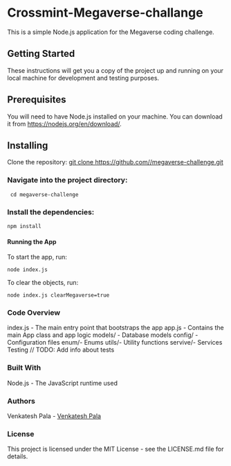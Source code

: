 # Crossmint-Megaverse-challange

This is a simple Node.js application for the Megaverse coding challenge.

## Getting Started
These instructions will get you a copy of the project up and running on your local machine for development and testing purposes.

## Prerequisites
You will need to have Node.js installed on your machine. You can download it from https://nodejs.org/en/download/.

## Installing
Clone the repository:
[git clone https://github.com/<username>/megaverse-challenge.git](https://github.com/venkateshreddypala/megaverse-challange.git)


### Navigate into the project directory:
``` cd megaverse-challenge```


### Install the dependencies:
```npm install```



#### Running the App
To start the app, run:

```node index.js```

To clear the objects, run:

```node index.js clearMegaverse=true```



### Code Overview
index.js - The main entry point that bootstraps the app
app.js - Contains the main App class and app logic
models/ - Database models
config/ - Configuration files
enum/- Enums
utils/- Utility functions
servive/- Services
Testing
// TODO: Add info about tests


### Built With
Node.js - The JavaScript runtime used

### Authors
Venkatesh Pala - [Venkatesh Pala](https://github.com/venkateshreddypala)

### License
This project is licensed under the MIT License - see the LICENSE.md file for details.
